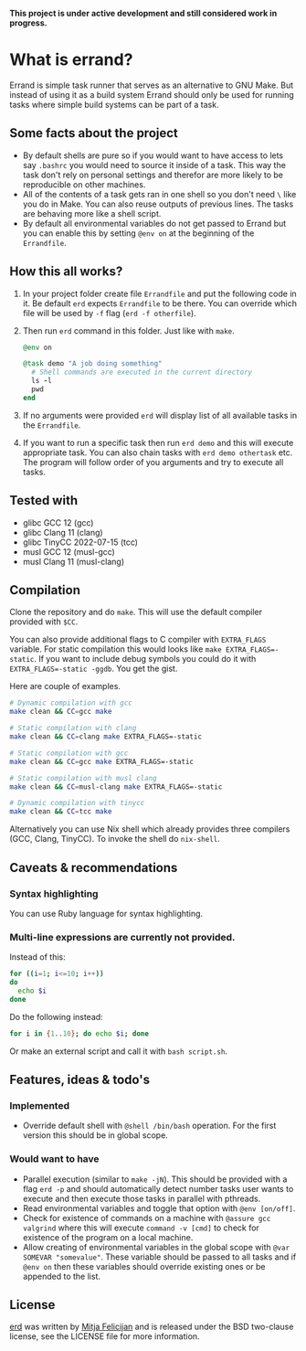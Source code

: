 **This project is under active development and still considered work in
progress.**

# What is errand?

Errand is simple task runner that serves as an alternative to GNU Make. But
instead of using it as a build system Errand should only be used for running
tasks where simple build systems can be part of a task.

## Some facts about the project

- By default shells are pure so if you would want to have access to lets say
  `.bashrc` you would need to source it inside of a task. This way the task
  don't rely on personal settings and therefor are more likely to be
  reproducible on other machines.
- All of the contents of a task gets ran in one shell so you don't need `\` like
  you do in Make. You can also reuse outputs of previous lines. The tasks are
  behaving more like a shell script.
- By default all environmental variables do not get passed to Errand but you can
  enable this by setting `@env on` at the beginning of the `Errandfile`.
  
## How this all works?

1. In your project folder create file `Errandfile` and put the following code in
   it. Be default `erd` expects `Errandfile` to be there. You can override which
   file will be used by `-f` flag (`erd -f otherfile`).
2. Then run `erd` command in this folder. Just like with `make`.

   ```ruby
   @env on
   
   @task demo "A job doing something"
     # Shell commands are executed in the current directory
     ls -l
     pwd
   end
   ```
3. If no arguments were provided `erd` will display list of all available tasks
   in the `Errandfile`.
4. If you want to run a specific task then run `erd demo` and this will execute
   appropriate task. You can also chain tasks with `erd demo othertask` etc. The
   program will follow order of you arguments and try to execute all tasks.

## Tested with

- glibc GCC 12 (gcc)
- glibc Clang 11 (clang)
- glibc TinyCC 2022-07-15 (tcc)
- musl GCC 12 (musl-gcc)
- musl Clang 11 (musl-clang)

## Compilation

Clone the repository and do `make`. This will use the default compiler provided
with `$CC`.

You can also provide additional flags to C compiler with `EXTRA_FLAGS`
variable. For static compilation this would looks like `make
EXTRA_FLAGS=-static`. If you want to include debug symbols you could do it with
`EXTRA_FLAGS=-static -ggdb`. You get the gist.

Here are couple of examples.

```sh
# Dynamic compilation with gcc
make clean && CC=gcc make

# Static compilation with clang
make clean && CC=clang make EXTRA_FLAGS=-static

# Static compilation with gcc
make clean && CC=gcc make EXTRA_FLAGS=-static

# Static compilation with musl clang
make clean && CC=musl-clang make EXTRA_FLAGS=-static

# Dynamic compilation with tinycc
make clean && CC=tcc make
```

Alternatively you can use Nix shell which already provides three compilers (GCC,
Clang, TinyCC). To invoke the shell do `nix-shell`.

## Caveats & recommendations

### Syntax highlighting

You can use Ruby language for syntax highlighting.

### Multi-line expressions are currently not provided.

Instead of this:
	
```sh
for ((i=1; i<=10; i++))
do
  echo $i
done
```
	
Do the following instead:

```sh
for i in {1..10}; do echo $i; done
```

Or make an external script and call it with `bash script.sh`.

## Features, ideas & todo's

### Implemented

- Override default shell with `@shell /bin/bash` operation. For the first
  version this should be in global scope.

### Would want to have

- Parallel execution (similar to `make -jN`). This should be provided with a
  flag `erd -p` and should automatically detect number tasks user wants to
  execute and then execute those tasks in parallel with pthreads.
- Read environmental variables and toggle that option with `@env [on/off]`.
- Check for existence of commands on a machine with `@assure gcc valgrind` where
  this will execute `command -v [cmd]` to check for existence of the program on
  a local machine.
- Allow creating of environmental variables in the global scope with `@var
  SOMEVAR "somevalue"`. These variable should be passed to all tasks and if
  `@env on` then these variables should override existing ones or be appended to
  the list.

## License

[erd](https://github.com/mitjafelicijan/errand) was written by [Mitja
Felicijan](https://mitjafelicijan.com) and is released under the BSD two-clause
license, see the LICENSE file for more information.

